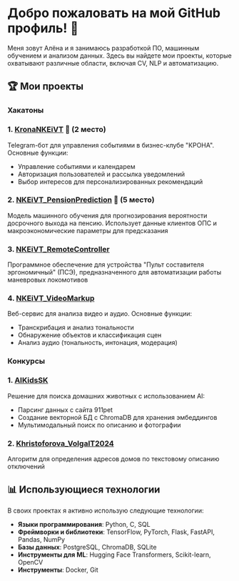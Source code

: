 # Добро пожаловать на мой GitHub профиль! 👋

Меня зовут Алёна и я занимаюсь разработкой ПО, машинным обучением и анализом данных. Здесь вы найдете мои проекты, которые охватывают различные области, включая CV, NLP и автоматизацию.

## 🏆 Мои проекты

### Хакатоны

### 1. [KronaNKEiVT](https://github.com/hao-pc/KronaNKEiVT) 🥈 (2 место)
Telegram-бот для управления событиями в бизнес-клубе "КРОНА". Основные функции:
- Управление событиями и календарем
- Авторизация пользователей и рассылка уведомлений
- Выбор интересов для персонализированных рекомендаций

### 2. [NKEiVT_PensionPrediction](https://github.com/hao-pc/NKEiVT_PensionPrediction) 🥈 (5 место)
Модель машинного обучения для прогнозирования вероятности досрочного выхода на пенсию. Использует данные клиентов ОПС и макроэкономические параметры для предсказания

### 3. [NKEiVT_RemoteController](https://github.com/hao-pc/NKEiVT_RemoteController)
Программное обеспечение для устройства "Пульт составителя эргономичный" (ПСЭ), предназначенного для автоматизации работы маневровых локомотивов

### 4. [NKEiVT_VideoMarkup](https://github.com/hao-pc/NKEiVT_VideoMarkup)
Веб-сервис для анализа видео и аудио. Основные функции:
- Транскрибация и анализ тональности
- Обнаружение объектов и классификация сцен
- Анализ аудио (тональность, интонация, модерация)

### Конкурсы

### 1. [AIKidsSK](https://github.com/hao-pc/AIKidsSK)
Решение для поиска домашних животных с использованием AI:
- Парсинг данных с сайта 911pet
- Создание векторной БД с ChromaDB для хранения эмбеддингов
- Мультимодальный поиск по описанию и фотографии

### 2. [Khristoforova_VolgaIT2024](https://github.com/hao-pc/Khristoforova_VolgaIT2024)
Алгоритм для определения адресов домов по текстовому описанию отключений

## 📊 Использующиеся технологии

В своих проектах я активно использую следующие технологии:

- **Языки программирования**: Python, C, SQL
- **Фреймворки и библиотеки**: TensorFlow, PyTorch, Flask, FastAPI, Pandas, NumPy
- **Базы данных**: PostgreSQL, ChromaDB, SQLite
- **Инструменты для ML**: Hugging Face Transformers, Scikit-learn, OpenCV
- **Инструменты**: Docker, Git
